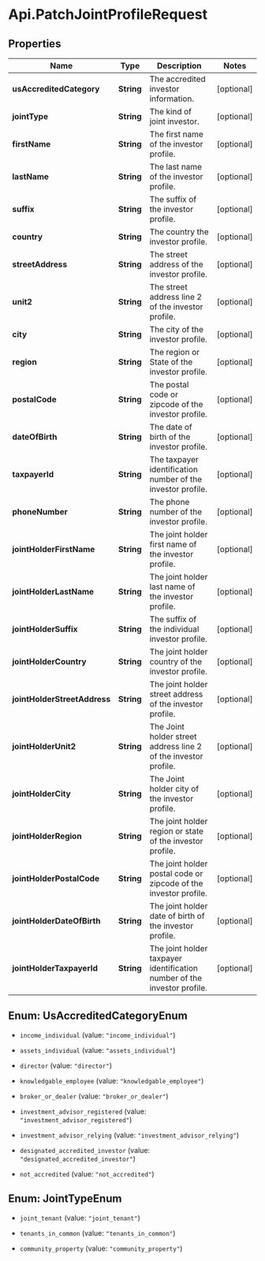 # Api.PatchJointProfileRequest

## Properties

Name | Type | Description | Notes
------------ | ------------- | ------------- | -------------
**usAccreditedCategory** | **String** | The accredited investor information. | [optional] 
**jointType** | **String** | The kind of joint investor. | [optional] 
**firstName** | **String** | The first name of the investor profile. | [optional] 
**lastName** | **String** | The last name of the investor profile. | [optional] 
**suffix** | **String** | The suffix of the investor profile. | [optional] 
**country** | **String** | The country the investor profile. | [optional] 
**streetAddress** | **String** | The street address of the investor profile. | [optional] 
**unit2** | **String** | The street address line 2 of the investor profile. | [optional] 
**city** | **String** | The city of the investor profile. | [optional] 
**region** | **String** | The region or State of the investor profile. | [optional] 
**postalCode** | **String** | The postal code or zipcode of the investor profile. | [optional] 
**dateOfBirth** | **String** | The date of birth of the investor profile. | [optional] 
**taxpayerId** | **String** | The taxpayer identification number of the investor profile. | [optional] 
**phoneNumber** | **String** | The phone number of the investor profile. | [optional] 
**jointHolderFirstName** | **String** | The joint holder first name of the investor profile. | [optional] 
**jointHolderLastName** | **String** | The joint holder last name of the investor profile. | [optional] 
**jointHolderSuffix** | **String** | The suffix of the individual investor profile. | [optional] 
**jointHolderCountry** | **String** | The joint holder country of the investor profile. | [optional] 
**jointHolderStreetAddress** | **String** | The joint holder street address of the investor profile. | [optional] 
**jointHolderUnit2** | **String** | The Joint holder street address line 2 of the investor profile. | [optional] 
**jointHolderCity** | **String** | The Joint holder city of the investor profile. | [optional] 
**jointHolderRegion** | **String** | The joint holder region or state of the investor profile. | [optional] 
**jointHolderPostalCode** | **String** | The joint holder postal code or zipcode of the investor profile. | [optional] 
**jointHolderDateOfBirth** | **String** | The joint holder date of birth of the investor profile. | [optional] 
**jointHolderTaxpayerId** | **String** | The joint holder taxpayer identification number of the investor profile. | [optional] 



## Enum: UsAccreditedCategoryEnum


* `income_individual` (value: `"income_individual"`)

* `assets_individual` (value: `"assets_individual"`)

* `director` (value: `"director"`)

* `knowledgable_employee` (value: `"knowledgable_employee"`)

* `broker_or_dealer` (value: `"broker_or_dealer"`)

* `investment_advisor_registered` (value: `"investment_advisor_registered"`)

* `investment_advisor_relying` (value: `"investment_advisor_relying"`)

* `designated_accredited_investor` (value: `"designated_accredited_investor"`)

* `not_accredited` (value: `"not_accredited"`)





## Enum: JointTypeEnum


* `joint_tenant` (value: `"joint_tenant"`)

* `tenants_in_common` (value: `"tenants_in_common"`)

* `community_property` (value: `"community_property"`)




